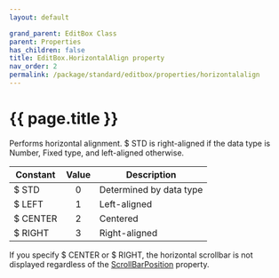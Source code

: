 ```yaml
---
layout: default

grand_parent: EditBox Class
parent: Properties
has_children: false
title: EditBox.HorizontalAlign property
nav_order: 2
permalink: /package/standard/editbox/properties/horizontalalign
---
```

# {{ page.title }}

Performs horizontal alignment. $ STD is right-aligned if the data type is Number, Fixed type, and left-aligned otherwise.

| Constant | Value | Description             |
|----------|:-----:|-------------------------|
| $ STD    |   0   | Determined by data type |
| $ LEFT   |   1   | Left-aligned            |
| $ CENTER |   2   | Centered                |
| $ RIGHT  |   3   | Right-aligned           |



If you specify $ CENTER or $ RIGHT, the horizontal scrollbar is not displayed regardless of the <a href="/package/standard/editbox/properties/scrollbarposition">ScrollBarPosition</a> property.